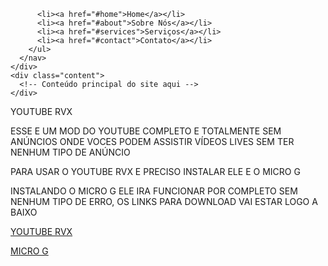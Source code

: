 
          <li><a href="#home">Home</a></li>
          <li><a href="#about">Sobre Nós</a></li>
          <li><a href="#services">Serviços</a></li>
          <li><a href="#contact">Contato</a></li>
        </ul>
      </nav>
    </div>
    <div class="content">
      <!-- Conteúdo principal do site aqui -->
    </div>

YOUTUBE RVX 

ESSE E UM MOD DO YOUTUBE COMPLETO E TOTALMENTE SEM ANÚNCIOS ONDE VOCES PODEM ASSISTIR VÍDEOS LIVES SEM TER NENHUM TIPO DE ANÚNCIO 

PARA USAR O YOUTUBE RVX E PRECISO INSTALAR ELE E O MICRO G 

INSTALANDO O MICRO G ELE IRA FUNCIONAR POR COMPLETO SEM NENHUM TIPO DE ERRO, OS LINKS PARA DOWNLOAD VAI ESTAR LOGO A BAIXO

<a href="https://seulink.digital/nGszVm" target="_blank" rel="noopener noreferrer">YOUTUBE RVX</a>


<a href="https://seulink.digital/umYmg" target="_blank" rel="noopener noreferrer">MICRO G</a>